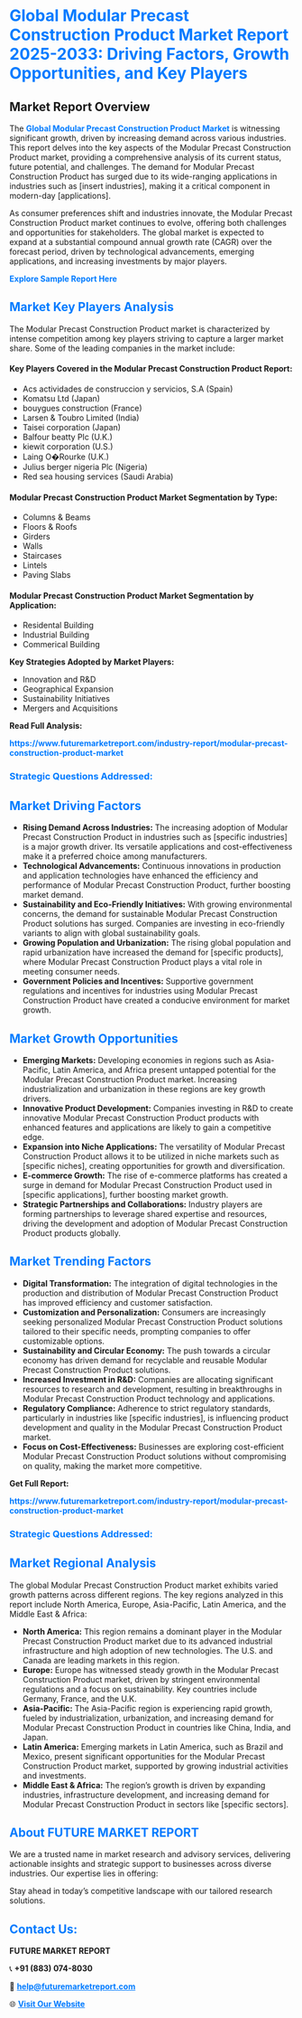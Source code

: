 <h1 style="color: #007BFF;">Global Modular Precast Construction Product Market Report 2025-2033: Driving Factors, Growth Opportunities, and Key Players</h1>

<section id="overview">
<h2>Market Report Overview</h2>
<p>The <a href="https://www.futuremarketreport.com/industry-report/modular-precast-construction-product-market" style="color: #007BFF; text-decoration: none;"><strong>Global Modular Precast Construction Product Market</strong></a> is witnessing significant growth, driven by increasing demand across various industries. This report delves into the key aspects of the Modular Precast Construction Product market, providing a comprehensive analysis of its current status, future potential, and challenges. The demand for Modular Precast Construction Product has surged due to its wide-ranging applications in industries such as [insert industries], making it a critical component in modern-day [applications].</p>
<p>As consumer preferences shift and industries innovate, the Modular Precast Construction Product market continues to evolve, offering both challenges and opportunities for stakeholders. The global market is expected to expand at a substantial compound annual growth rate (CAGR) over the forecast period, driven by technological advancements, emerging applications, and increasing investments by major players.</p>
</section>

<section id="overview">
<p><a href="https://www.futuremarketreport.com/request-sample/reportId=53303" style="color: #007BFF; text-decoration: none;"><strong>Explore Sample Report Here</strong></a></p>
</section>

<section id="key-players">
<h2 style="color: #007BFF;">Market Key Players Analysis</h2>
<p>The Modular Precast Construction Product market is characterized by intense competition among key players striving to capture a larger market share. Some of the leading companies in the market include:</p>
<h4>Key Players Covered in the Modular Precast Construction Product Report:</h4>
<ul><li>Acs actividades de construccion y servicios, S.A (Spain)</li><li>Komatsu Ltd (Japan)</li><li>bouygues construction (France)</li><li>Larsen &amp; Toubro Limited (India)</li><li>Taisei corporation (Japan)</li><li>Balfour beatty Plc (U.K.)</li><li>kiewit corporation (U.S.)</li><li>Laing O�Rourke (U.K.)</li><li>Julius berger nigeria Plc (Nigeria)</li><li>Red sea housing services (Saudi Arabia)</li></ul>
<h4>Modular Precast Construction Product Market Segmentation by Type:</h4>
<ul><li>Columns &amp; Beams</li><li>Floors &amp; Roofs</li><li>Girders</li><li>Walls</li><li>Staircases</li><li>Lintels</li><li>Paving Slabs</li></ul>

<h4>Modular Precast Construction Product Market Segmentation by Application:</h4>
<ul><li>Residental Building</li><li>Industrial Building</li><li>Commerical Building</li></ul>
<p><strong>Key Strategies Adopted by Market Players:</strong></p>
<ul>
<li>Innovation and R&D</li>
<li>Geographical Expansion</li>
<li>Sustainability Initiatives</li>
<li>Mergers and Acquisitions</li>
</ul>
</section>

<section>
<p><strong>Read Full Analysis: </strong></p><a href="https://www.futuremarketreport.com/industry-report/modular-precast-construction-product-market" style="color: #007BFF; text-decoration: none;"><strong>https://www.futuremarketreport.com/industry-report/modular-precast-construction-product-market</strong></a>
<h3 style="color: #007BFF;">Strategic Questions Addressed:</h3>
</section>

<section id="driving-factors">
<h2 style="color: #007BFF;">Market Driving Factors</h2>
<ul>
<li><strong>Rising Demand Across Industries:</strong> The increasing adoption of Modular Precast Construction Product in industries such as [specific industries] is a major growth driver. Its versatile applications and cost-effectiveness make it a preferred choice among manufacturers.</li>
<li><strong>Technological Advancements:</strong> Continuous innovations in production and application technologies have enhanced the efficiency and performance of Modular Precast Construction Product, further boosting market demand.</li>
<li><strong>Sustainability and Eco-Friendly Initiatives:</strong> With growing environmental concerns, the demand for sustainable Modular Precast Construction Product solutions has surged. Companies are investing in eco-friendly variants to align with global sustainability goals.</li>
<li><strong>Growing Population and Urbanization:</strong> The rising global population and rapid urbanization have increased the demand for [specific products], where Modular Precast Construction Product plays a vital role in meeting consumer needs.</li>
<li><strong>Government Policies and Incentives:</strong> Supportive government regulations and incentives for industries using Modular Precast Construction Product have created a conducive environment for market growth.</li>
</ul>
</section>

<section id="growth-opportunities">
<h2 style="color: #007BFF;">Market Growth Opportunities</h2>
<ul>
<li><strong>Emerging Markets:</strong> Developing economies in regions such as Asia-Pacific, Latin America, and Africa present untapped potential for the Modular Precast Construction Product market. Increasing industrialization and urbanization in these regions are key growth drivers.</li>
<li><strong>Innovative Product Development:</strong> Companies investing in R&D to create innovative Modular Precast Construction Product products with enhanced features and applications are likely to gain a competitive edge.</li>
<li><strong>Expansion into Niche Applications:</strong> The versatility of Modular Precast Construction Product allows it to be utilized in niche markets such as [specific niches], creating opportunities for growth and diversification.</li>
<li><strong>E-commerce Growth:</strong> The rise of e-commerce platforms has created a surge in demand for Modular Precast Construction Product used in [specific applications], further boosting market growth.</li>
<li><strong>Strategic Partnerships and Collaborations:</strong> Industry players are forming partnerships to leverage shared expertise and resources, driving the development and adoption of Modular Precast Construction Product products globally.</li>
</ul>
</section>

<section id="trending-factors">
<h2 style="color: #007BFF;">Market Trending Factors</h2>
<ul>
<li><strong>Digital Transformation:</strong> The integration of digital technologies in the production and distribution of Modular Precast Construction Product has improved efficiency and customer satisfaction.</li>
<li><strong>Customization and Personalization:</strong> Consumers are increasingly seeking personalized Modular Precast Construction Product solutions tailored to their specific needs, prompting companies to offer customizable options.</li>
<li><strong>Sustainability and Circular Economy:</strong> The push towards a circular economy has driven demand for recyclable and reusable Modular Precast Construction Product solutions.</li>
<li><strong>Increased Investment in R&D:</strong> Companies are allocating significant resources to research and development, resulting in breakthroughs in Modular Precast Construction Product technology and applications.</li>
<li><strong>Regulatory Compliance:</strong> Adherence to strict regulatory standards, particularly in industries like [specific industries], is influencing product development and quality in the Modular Precast Construction Product market.</li>
<li><strong>Focus on Cost-Effectiveness:</strong> Businesses are exploring cost-efficient Modular Precast Construction Product solutions without compromising on quality, making the market more competitive.</li>
</ul>
</section>

<section>
<p><strong>Get Full Report: </strong></p><a href="https://www.futuremarketreport.com/industry-report/modular-precast-construction-product-market" style="color: #007BFF; text-decoration: none;"><strong>https://www.futuremarketreport.com/industry-report/modular-precast-construction-product-market</strong></a>
<h3 style="color: #007BFF;">Strategic Questions Addressed:</h3>
</section>


<section id="regional-analysis">
<h2 style="color: #007BFF;">Market Regional Analysis</h2>
<p>The global Modular Precast Construction Product market exhibits varied growth patterns across different regions. The key regions analyzed in this report include North America, Europe, Asia-Pacific, Latin America, and the Middle East & Africa:</p>
<ul>
<li><strong>North America:</strong> This region remains a dominant player in the Modular Precast Construction Product market due to its advanced industrial infrastructure and high adoption of new technologies. The U.S. and Canada are leading markets in this region.</li>
<li><strong>Europe:</strong> Europe has witnessed steady growth in the Modular Precast Construction Product market, driven by stringent environmental regulations and a focus on sustainability. Key countries include Germany, France, and the U.K.</li>
<li><strong>Asia-Pacific:</strong> The Asia-Pacific region is experiencing rapid growth, fueled by industrialization, urbanization, and increasing demand for Modular Precast Construction Product in countries like China, India, and Japan.</li>
<li><strong>Latin America:</strong> Emerging markets in Latin America, such as Brazil and Mexico, present significant opportunities for the Modular Precast Construction Product market, supported by growing industrial activities and investments.</li>
<li><strong>Middle East & Africa:</strong> The region’s growth is driven by expanding industries, infrastructure development, and increasing demand for Modular Precast Construction Product in sectors like [specific sectors].</li>
</ul>
</section>

<footer>
<h2 style="color: #007BFF;">About FUTURE MARKET REPORT</h2>
<p>We are a trusted name in market research and advisory services, delivering actionable insights and strategic support to businesses across diverse industries. Our expertise lies in offering:</p>

<p>Stay ahead in today’s competitive landscape with our tailored research solutions.</p>

<h2 style="color: #007BFF;">Contact Us:</h2>
<p><strong>FUTURE MARKET REPORT</strong></p>
<p>📞 <strong>+91 (883) 074-8030</strong></p>
<p>📧 <strong><a href="mailto:help@futuremarketreport.com" style="color: #007BFF;">help@futuremarketreport.com</a></strong></p>
<p>🌐 <strong><a href="https://www.futuremarketreport.com/" style="color: #007BFF;">Visit Our Website</a></strong></p>
</footer>